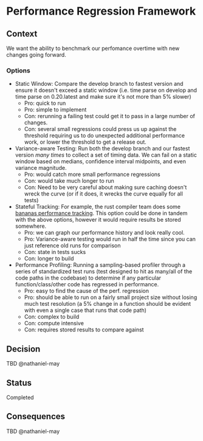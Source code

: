 # Performance Regression Framework

## Context
We want the ability to benchmark our perfomance overtime with new changes going forward.

### Options
- Static Window: Compare the develop branch to fastest version and ensure it doesn't exceed a static window (i.e. time parse on develop and time parse on 0.20.latest and make sure it's not more than 5% slower)
    - Pro: quick to run
    - Pro: simple to implement
    - Con: rerunning a failing test could get it to pass in a large number of changes.
    - Con: several small regressions could press us up against the threshold requiring us to do unexpected additional performance work, or lower the threshold to get a release out.
- Variance-aware Testing: Run both the develop branch and our fastest version *many times* to collect a set of timing data. We can fail on a static window based on medians, confidence interval midpoints, and even variance magnitude.
    - Pro: would catch more small performance regressions
    - Con: would take much longer to run
    - Con: Need to be very careful about making sure caching doesn't wreck the curve (or if it does, it wrecks the curve equally for all tests)
- Stateful Tracking: For example, the rust compiler team does some [bananas performance tracking](https://perf.rust-lang.org/). This option could be done in tandem with the above options, however it would require results be stored somewhere.
    - Pro: we can graph our performance history and look really cool.
    - Pro: Variance-aware testing would run in half the time since you can just reference old runs for comparison
    - Con: state in tests sucks
    - Con: longer to build
- Performance Profiling: Running a sampling-based profiler through a series of standardized test runs (test designed to hit as many/all of the code paths in the codebase) to determine if any particular function/class/other code has regressed in performance.
    - Pro: easy to find the cause of the perf. regression
    - Pro: should be able to run on a fairly small project size without losing much test resolution (a 5% change in a function should be evident with even a single case that runs that code path)
    - Con: complex to build
    - Con: compute intensive
    - Con: requires stored results to compare against

## Decision
TBD @nathaniel-may

## Status
Completed

## Consequences 
TBD @nathaniel-may

